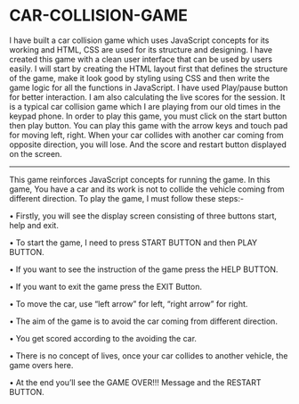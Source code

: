 # CAR-COLLISION-GAME
I have built a car collision game which uses JavaScript concepts for its working and HTML, CSS are used for its structure and designing.
I have created this game with a clean user interface that can be used by users easily. I will start by creating the HTML layout first that defines the structure of the game, make it look good by styling using CSS and then write the game logic for all the functions in JavaScript.
I have used Play/pause button for better interaction. I am also calculating the live scores for the session. It is a typical car collision game which I are playing from our old times in the keypad phone.
In order to play this game, you must click on the start button then play button. You can play this game with the arrow keys and touch pad for moving left, right. When your car collides with another car coming from opposite direction, you will lose. And the score and restart button displayed on the screen. 
<hr>

This game reinforces JavaScript concepts for running the game. In this game, You have a car and its work is not to collide the vehicle coming from different direction.
To play the game, I must follow these steps:-

•	Firstly, you will see the display screen consisting of three buttons start, help and exit. 

•	To start the game, I need to press START BUTTON and then PLAY BUTTON.

•	If you want to see the instruction of the game press the HELP BUTTON.

•	If you want to exit the game press the EXIT Button.

•	To move the car, use “left arrow” for left, “right arrow” for right.

•	The aim of the game is to avoid the car coming from different direction. 

•	You get scored according to the avoiding the car.

•	There is no concept of lives, once your car collides to another vehicle, the game overs here.

•	At the end you’ll see the GAME OVER!!! Message and the RESTART BUTTON.


